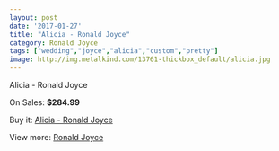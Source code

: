 ```yaml
---
layout: post
date: '2017-01-27'
title: "Alicia - Ronald Joyce"
category: Ronald Joyce
tags: ["wedding","joyce","alicia","custom","pretty"]
image: http://img.metalkind.com/13761-thickbox_default/alicia.jpg
---
```

Alicia - Ronald Joyce

On Sales: **$284.99**
<a href="https://www.metalkind.com/en/ronald-joyce/6076-alicia.html"><amp-img layout="responsive" width="600" height="600" src="//img.metalkind.com/13761-thickbox_default/alicia.jpg" alt="Alicia - Ronald Joyce 0" /></a>
<a href="https://www.metalkind.com/en/ronald-joyce/6076-alicia.html"><amp-img layout="responsive" width="600" height="600" src="//img.metalkind.com/13762-thickbox_default/alicia.jpg" alt="Alicia - Ronald Joyce 1" /></a>
<a href="https://www.metalkind.com/en/ronald-joyce/6076-alicia.html"><amp-img layout="responsive" width="600" height="600" src="//img.metalkind.com/13763-thickbox_default/alicia.jpg" alt="Alicia - Ronald Joyce 2" /></a>

Buy it: [Alicia - Ronald Joyce](https://www.metalkind.com/en/ronald-joyce/6076-alicia.html "Alicia - Ronald Joyce")

View more: [Ronald Joyce](https://www.metalkind.com/en/110-ronald-joyce "Ronald Joyce")